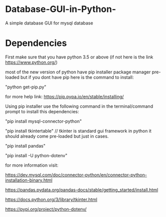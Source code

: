 # Database-GUI-in-Python-
A simple database GUI for mysql database


# Dependencies
First make sure that you have python 3.5 or above (if not here is the link https://www.python.org/)

most of the new version of python have pip installer package manager pre-loaded but if you dont have pip here is the command to install:

"python get-pip.py"

for more help link:    https://pip.pypa.io/en/stable/installing/



Using pip installer use the following command in the terminal/command prompt to install this dependencies:

"pip install mysql-connector-python" 

"pip install tkintertable" // tkinter is standard gui framework in python it should already come pre-loaded but just in cases.

"pip install pandas"

"pip install -U python-dotenv"


for more information visit: 

https://dev.mysql.com/doc/connector-python/en/connector-python-installation-binary.html

https://pandas.pydata.org/pandas-docs/stable/getting_started/install.html

https://docs.python.org/3/library/tkinter.html

https://pypi.org/project/python-dotenv/
